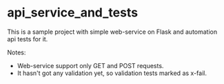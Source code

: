 # api_service_and_tests

This is a sample project with simple web-service on Flask and automation api tests for it.

Notes:
- Web-service support only GET and POST requests.
- It hasn't got any validation yet, so validation tests marked as x-fail.
